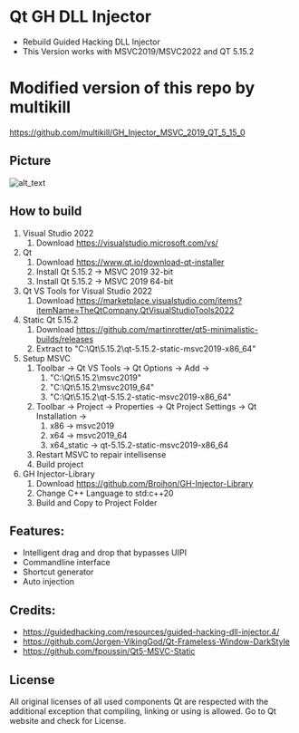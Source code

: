 # Qt GH DLL Injector
- Rebuild Guided Hacking DLL Injector
- This Version works with MSVC2019/MSVC2022 and QT 5.15.2

# Modified version of this repo by multikill
https://github.com/multikill/GH_Injector_MSVC_2019_QT_5_15_0

## Picture
![alt_text](https://i.gyazo.com/a9347287866c0220f9c09fd8a20ebbe1.png)

## How to build
1. Visual Studio 2022
	1. Download https://visualstudio.microsoft.com/vs/
2. Qt
	1. Download https://www.qt.io/download-qt-installer
	1. Install Qt 5.15.2 -> MSVC 2019 32-bit
	2. Install Qt 5.15.2 -> MSVC 2019 64-bit
3. Qt VS Tools for Visual Studio 2022
	1. Download https://marketplace.visualstudio.com/items?itemName=TheQtCompany.QtVisualStudioTools2022
4. Static Qt 5.15.2
	1. Download https://github.com/martinrotter/qt5-minimalistic-builds/releases
	2. Extract to "C:\Qt\5.15.2\qt-5.15.2-static-msvc2019-x86_64"
5. Setup MSVC
	1. Toolbar -> Qt VS Tools -> Qt Options -> Add ->
		1. "C:\Qt\5.15.2\msvc2019"
		2. "C:\Qt\5.15.2\msvc2019_64"
		3. "C:\Qt\5.15.2\qt-5.15.2-static-msvc2019-x86_64"
	2. Toolbar -> Project -> Properties -> Qt Project Settings -> Qt Installation -> 
		1. x86 -> msvc2019
		2. x64 -> msvc2019_64
		3. x64_static -> qt-5.15.2-static-msvc2019-x86_64
	3. Restart MSVC to repair intellisense
	4. Build project
6. GH Injector-Library
	1. Download https://github.com/Broihon/GH-Injector-Library
	2. Change C++ Language to std:c++20
	3. Build and Copy to Project Folder

## Features:
- Intelligent drag and drop that bypasses UIPI
- Commandline interface
- Shortcut generator
- Auto injection

## Credits:
- https://guidedhacking.com/resources/guided-hacking-dll-injector.4/
- https://github.com/Jorgen-VikingGod/Qt-Frameless-Window-DarkStyle
- https://github.com/fpoussin/Qt5-MSVC-Static

## License
All original licenses of all used components Qt are respected with the additional exception that compiling, linking or using is allowed. Go to Qt website and check for License.
